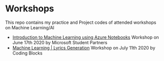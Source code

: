 # Workshops
This repo contains my practice and Project codes of attended workshops on Machine Learning/AI 
- [Introduction to Machine Learning using Azure Notebooks](https://github.com/Samarasimhareddy369/Workshops/tree/master/Introduction%20to%20Machine%20Learning%20using%20Azure%20Notebooks) Workshop on June 17th 2020 by Microsoft Student Partners
- [Machine Learning | Lyrics Generation](https://github.com/Samarasimhareddy369/Workshops/tree/master/Machine%20Learning%20-%20Lyrics%20Generation) Workshop on July 11th 2020 by Coding Blocks
